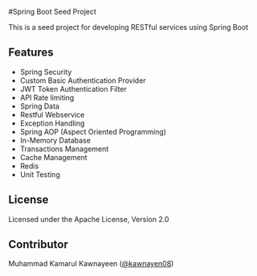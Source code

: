 #Spring Boot Seed Project

This is a seed project for developing RESTful services using Spring Boot

Features
--
 - Spring Security
 - Custom Basic Authentication Provider
 - JWT Token Authentication Filter
 - API Rate limiting
 - Spring Data
 - Restful Webservice
 - Exception Handling
 - Spring AOP (Aspect Oriented Programming)
 - In-Memory Database
 - Transactions Management
 - Cache Management
 - Redis
 - Unit Testing
 
 License
 --
 Licensed under the Apache License, Version 2.0
 
 Contributor
 --
 Muhammad Kamarul Kawnayeen ([@kawnayen08](https://github.com/kawnayeen08))
 
